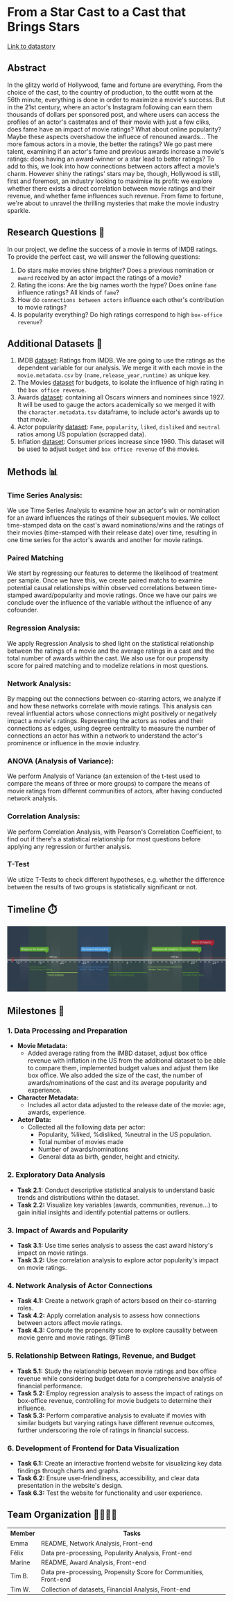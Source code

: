 # From a Star Cast to a Cast that Brings Stars

[Link to datastory](https://thetayne.github.io/)

## Abstract

In the glitzy world of Hollywood, fame and fortune are everything. From the choice of the cast, to the country of production, to the outfit worn at the 56th minute, everything is done in order to maximize a movie's success. But in the 21st century, where an actor's Instagram following can earn them thousands of dollars per sponsored post, and where users can access the profiles of an actor's castmates and of their movie with just a few cliks, does fame have an impact of movie ratings? What about online popularity? Maybe these aspects overshadow the influece of renouned awards... The more famous actors in a movie, the better the ratings?
We go past mere talent, examining if an actor's fame and previous awards increase a movie's ratings: does having an award-winner or a star lead to better ratings? To add to this, we look into how connections between actors affect a movie's charm.
However shiny the ratings' stars may be, though, Hollywood is still, first and foremost, an industry looking to maximise its profit: we explore whether there exists a direct correlation between movie ratings and their revenue, and whether fame influences such revenue. 
From fame to fortune, we're about to unravel the thrilling mysteries that make the movie industry sparkle. 

## Research Questions 🤨
In our project, we define the success of a movie in terms of IMDB ratings. To provide the perfect cast, we will answer the following questions:

1. Do stars make movies shine brighter? Does a previous nomination or `award` received by an actor impact the ratings of a movie?
2. Rating the icons: Are the big names worth the hype? Does online `fame` influence ratings? All kinds of `fame`?
3. How do `connections between actors` influence each other's contribution to movie ratings?
4. Is popularity everything? Do high ratings correspond to high `box-office revenue`?

## Additional Datasets 💽
1. IMDB [dataset](https://developer.imdb.com/non-commercial-datasets/): Ratings from IMDB. We are going to use the ratings as the dependent variable for our analysis. We merge it with each movie in the `movie.metadata.csv` by `(name,release_year,runtime)` as unique key.
2. The Movies [dataset](https://www.kaggle.com/datasets/rounakbanik/the-movies-dataset?resource=download&select=movies_metadata.csv) for budgets, to isolate the influence of high rating in the `box office revenue`.
3. Awards [dataset](https://datahub.io/rufuspollock/oscars-nominees-and-winners#resource-oscars-nominees-and-winners_zip): containing all Oscars winners and nominees since 1927. It will be used to gauge the actors academically so we merged it with the `character.metadata.tsv` dataframe, to include actor's awards up to that movie.
4. Actor popularity [dataset](https://today.yougov.com/ratings/entertainment/fame/all-time-actors-actresses/all): `Fame`, `popularity`, `liked`, `disliked` and `neutral` ratios among US population (scrapped data).
5. Inflation [dataset](https://data.worldbank.org/indicator/FP.CPI.TOTL.ZG?end=2022&start=1960&view=chart): Consumer prices increase since 1960. This dataset will be used to adjust `budget` and `box office revenue` of the movies.

## Methods 📊 

### Time Series Analysis:  
We use Time Series Analysis to examine how an actor's win or nomination for an award influences the ratings of their subsequent movies. We collect time-stamped data on the cast's award nominations/wins and the ratings of their movies (time-stamped with their release date) over time, resulting in one time series for the actor's awards and another for movie ratings.

### Paired Matching
We start by regressing our features to determe the likelihood of treatment per sample. Once we have this, we create paired matchs to examine potential causal relationships within observed correlations between time-stamped award/popularity and movie ratings. Once we have our pairs we conclude over the influence of the variable without the influence of any cofounder.

### Regression Analysis:
We apply Regression Analysis to shed light on the statistical relationship between the ratings of a movie and the average ratings in a cast and the total number of awards within the cast. We also use for our propensity score for paired matching and to modelize relations in most questions. 

### Network Analysis: 
By mapping out the connections between co-starring actors, we analyze if and how these networks correlate with movie ratings. This analysis can reveal influential actors whose connections might positively or negatively impact a movie's ratings. Representing the actors as nodes and their connections as edges, using degree centrality to measure the number of connections an actor has within a network to understand the actor's prominence or influence in the movie industry.    

### ANOVA (Analysis of Variance): 
We perform Analysis of Variance (an extension of the t-test used to compare the means of three or more groups) to compare the means of movie ratings from different communities of actors, after having conducted network analysis.

### Correlation Analysis: 
We perform Correlation Analysis, with Pearson's Correlation Coefficient, to find out if there's a statistical relationship for most questions before applying any regression or further analysis. 

### T-Test
We utilze T-Tests to check different hypotheses, e.g. whether the difference between the results of two groups is statistically significant or not.

## Timeline ⏱️
![Shine Bright Like Adamon](img/timeline.png)

## Milestones 🗿

### 1. Data Processing and Preparation
- **Movie Metadata:**
  - Added average rating from the IMBD dataset, adjust box office revenue with inflation in the US from the additional dataset to be able to compare them, implemented budget values and adjust them like box office. We also added the size of the cast, the number of awards/nominations of the cast and its average popularity and experience.
- **Character Metadata:**
  - Includes all actor data adjusted to the release date of the movie: age, awards, experience.
- **Actor Data:**
  - Collected all the following data per actor:
    - Popularity, %liked, %disliked, %neutral in the US population.
    - Total number of movies made
    - Number of awards/nominations
    - General data as birth, gender, height and etnicity.	

### 2. Exploratory Data Analysis
- **Task 2.1:** Conduct descriptive statistical analysis to understand basic trends and distributions within the dataset.
- **Task 2.2:** Visualize key variables (awards, communities, revenue...) to gain initial insights and identify potential patterns or outliers.

### 3. Impact of Awards and Popularity
- **Task 3.1:** Use time series analysis to assess the cast award history's impact on movie ratings.
- **Task 3.2:** Use correlation analysis to explore actor popularity's impact on movie ratings.

### 4. Network Analysis of Actor Connections
- **Task 4.1:** Create a network graph of actors based on their co-starring roles.
- **Task 4.2:** Apply correlation analysis to assess how connections between actors affect movie ratings.
- **Task 4.3:** Compute the propensity score to explore causality between movie genre and movie ratings.     @TimB

### 5. Relationship Between Ratings, Revenue, and Budget
- **Task 5.1:**  Study the relationship between movie ratings and box office revenue while considering budget data for a comprehensive analysis of financial performance.
- **Task 5.2:**  Employ regression analysis to assess the impact of ratings on box-office revenue, controlling for movie budgets to determine their influence.
- **Task 5.3:**  Perform comparative analysis to evaluate if movies with similar budgets but varying ratings have different revenue outcomes, further underscoring the role of ratings in financial success.

### 6. Development of Frontend for Data Visualization
- **Task 6.1:** Create an interactive frontend website for visualizing key data findings through charts and graphs.
- **Task 6.2:** Ensure user-friendliness, accessibility, and clear data presentation in the website's design.
- **Task 6.3:** Test the website for functionality and user experience.

## Team Organization 👨‍👩‍👧‍👦
<!DOCTYPE html>
<html lang="en">
<head>
  <meta charset="UTF-8">
  <meta name="viewport" content="width=device-width, initial-scale=1.0">
</head>
<body>

  <table>
    <tr>
      <th>Member</th>
      <th>Tasks</th>
    </tr>
    <tr>
      <td>Emma</td>
      <td>README, Network Analysis, Front-end</td>
    </tr>
    <tr>
      <td>Félix</td>
      <td>Data pre-processing, Popularity Analysis, Front-end</td>
    </tr>
    <tr>
      <td>Marine</td>
      <td>README, Award Analysis, Front-end</td>
    </tr>
    <tr>
      <td>Tim B.</td>
      <td>Data pre-processing, Propensity Score for Communities, Front-end</td>
    </tr>
    <tr>
      <td>Tim W.</td>
      <td>Collection of datasets, Financial Analysis, Front-end</td>
    </tr>
  </table>

</body>
</html>
